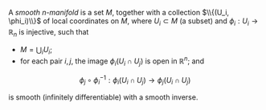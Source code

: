 A *smooth* $n$-*manifold* is a set $M$, together with a collection $\\{(U_i, \phi_i)\\}$ of local coordinates on $M$, where $U_i \subset M$ (a subset) and $\phi_i: U_i \to \mathbb{R}_n$ is injective, such that

- $M = \bigcup_i U_i$;
- for each pair $i, j$, the image $\phi_i(U_i \cap U_j)$ is open in $\mathbb{R}^n$; and

$$
\phi_j \circ \phi_i^{-1}: \phi_i(U_i \cap U_j) \to \phi_j(U_i \cap U_j)
$$

is smooth (infinitely differentiable) with a smooth inverse.
